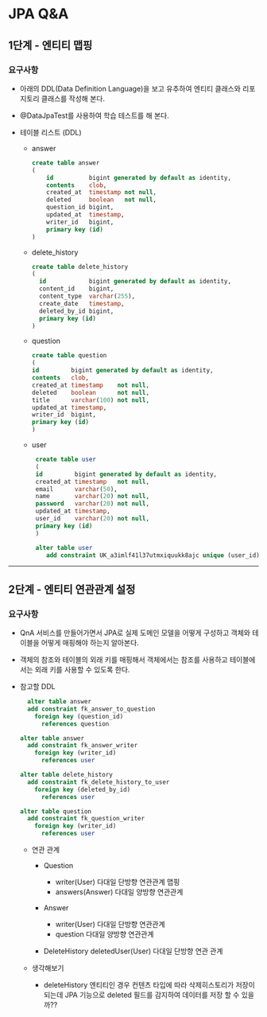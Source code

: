 # JPA Q&A

## 1단계 - 엔티티 맵핑

### 요구사항 
* 아래의 DDL(Data Definition Language)을 보고 유추하여 엔티티 클래스와 리포지토리 클래스를 작성해 본다.
* @DataJpaTest를 사용하여 학습 테스트를 해 본다.


* 테이블 리스트 (DDL)

  * answer
    ```sql
    create table answer
    (
        id          bigint generated by default as identity,
        contents    clob,
        created_at  timestamp not null,
        deleted     boolean   not null,
        question_id bigint,
        updated_at  timestamp,
        writer_id   bigint,
        primary key (id)
    )
    ```  
  * delete_history
    ```sql
    create table delete_history
    (
      id            bigint generated by default as identity,
      content_id    bigint,
      content_type  varchar(255),
      create_date   timestamp,
      deleted_by_id bigint,
      primary key (id)
    )
    ```
  * question
    ```sql
    create table question
    (
    id         bigint generated by default as identity,
    contents   clob,
    created_at timestamp    not null,
    deleted    boolean      not null,
    title      varchar(100) not null,
    updated_at timestamp,
    writer_id  bigint,
    primary key (id)
    )
    ``` 
  
  * user
    ```sql
     create table user
     (
     id         bigint generated by default as identity,
     created_at timestamp   not null,
     email      varchar(50),
     name       varchar(20) not null,
     password   varchar(20) not null,
     updated_at timestamp,
     user_id    varchar(20) not null,
     primary key (id)
     )
    
     alter table user
        add constraint UK_a3imlf41l37utmxiquukk8ajc unique (user_id)
    ```


---
## 2단계 - 엔티티 연관관계 설정 

### 요구사항
* QnA 서비스를 만들어가면서 JPA로 실제 도메인 모델을 어떻게 구성하고 객체와 테이블을 어떻게 매핑해야 하는지 알아본다.
* 객체의 참조와 테이블의 외래 키를 매핑해서 객체에서는 참조를 사용하고 테이블에서는 외래 키를 사용할 수 있도록 한다.

* 참고할 DDL 
  ```sql
    alter table answer
    add constraint fk_answer_to_question
      foreign key (question_id)
        references question
  
  alter table answer
    add constraint fk_answer_writer
      foreign key (writer_id)
        references user
  
  alter table delete_history
    add constraint fk_delete_history_to_user
      foreign key (deleted_by_id)
        references user
  
  alter table question
    add constraint fk_question_writer
      foreign key (writer_id)
        references user
  
  ```
  - 연관 관계 
    * Question 
      * writer(User) 다대일 단방향 연관관계 맵핑
      * answers(Answer) 다대일 양방향 연관관계   
      
    * Answer
      * writer(User) 다대일 단방향 연관관계 
      * question 다대일 양방향 연관관계
    
    * DeleteHistory
      deletedUser(User) 다대일 단방향 연관 관계
  
  - 생각해보기 
    - deleteHistory 엔티티인 경우 컨텐츠 타입에 따라 삭제히스토리가 저장이 되는데
      JPA 기능으로 deleted 필드를 감지하여 데이터를 저장 할 수 있을까?? 
      
  
    
  



